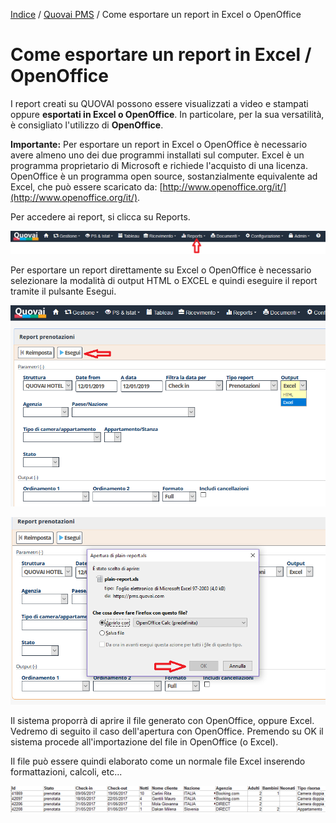 [Indice](index.html) / [Quovai PMS](quovai-pms-it.md) / Come esportare un report in Excel o OpenOffice


# Come esportare un report in Excel / OpenOffice

I report creati su QUOVAI possono essere visualizzati a video e stampati oppure **esportati in Excel o OpenOffice**. In particolare, per la sua versatilità, è consigliato l'utilizzo di **OpenOffice**.

**Importante:** Per esportare un report in Excel o OpenOffice è necessario avere almeno uno dei due programmi installati sul computer. Excel è un programma proprietario di Microsoft e richiede l'acquisto di una licenza. OpenOffice è un programma open source, sostanzialmente equivalente ad Excel, che può essere scaricato da: [http://www.openoffice.org/it/](http://www.openoffice.org/it/).

Per accedere ai report, si clicca su Reports.

![](images/reportistica-001.png)

Per esportare un report direttamente su Excel o OpenOffice è necessario selezionare la modalità di output HTML o EXCEL e quindi eseguire il report tramite il pulsante Esegui.

![](images/reportistica-002.png)

![](images/reportistica-003.png)

Il sistema proporrà di aprire il file generato con OpenOffice, oppure Excel. Vedremo di seguito il caso dell'apertura con OpenOffice. Premendo su OK il sistema procede all'importazione del file in OpenOffice (o Excel). 

Il file può essere quindi elaborato come un normale file Excel inserendo formattazioni, calcoli, etc...

![](images/reportistica-004.png)